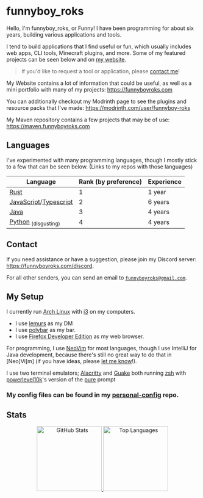 <!-- Hello There :D -->

# funnyboy_roks

Hello, I'm funnyboy_roks, or Funny! I have been programming for about six years, building various applications and tools.

I tend to build applications that I find useful or fun, which usually includes
web apps, CLI tools, Minecraft plugins, and more.  Some of my featured
projects can be seen below and on [my website](https://funnyboyroks.com).

> If you'd like to request a tool or application, please [contact me](#contact)!

My Website contains a lot of information that could be useful, as well
as a mini portfolio with many of my projects: <https://funnyboyroks.com>

You can additionally checkout my Modrinth page to see the plugins and
resource packs that I've made: <https://modrinth.com/user/funnyboy-roks>

My Maven repository contains a few projects that may be of use:
<https://maven.funnyboyroks.com>

## Languages

I've experimented with many programming languages, though I mostly stick
to a few that can be seen below. (Links to my repos with those
languages)

| Language                         | Rank (by preference) | Experience |
| -------------------------------- | -------------------- | ---------- |
| [Rust]                           | 1                    | 1 year     |
| [JavaScript]/[Typescript]        | 2                    | 6 years    |
| [Java]                           | 3                    | 4 years    |
| [Python] <sub>(disgusting)</sub> | 4                    | 4 years    |

[Rust]:       https://github.com/funnyboy-roks?tab=repositories&language=rust
[JavaScript]: https://github.com/funnyboy-roks?tab=repositories&language=javascript
[TypeScript]: https://github.com/funnyboy-roks?tab=repositories&language=typescript
[Java]:       https://github.com/funnyboy-roks?tab=repositories&language=java
[Python]:     https://github.com/funnyboy-roks?tab=repositories&language=python

## Contact

If you need assistance or have a suggestion, please join my Discord server: <https://funnyboyroks.com/discord>.

For all other senders, you can send an email to [`funnyboyroks@gmail.com`](mailto:funnyboyroks@gmail.com).

## My Setup

I currently run [Arch Linux](https://archlinux.org) with [i3](https://i3wm.org/) on my computers.
- I use [lemurs](https://github.com/coastalwhite/lemurs) as my DM
- I use [polybar](https://github.com/polybar/polybar/wiki/) as my bar.
- I use [Firefox Developer Edition](https://www.mozilla.org/en-US/firefox/developer/) as my web browser.

For programming, I use [NeoVim](https://neovim.io/) for most languages,
though I use IntelliJ for Java development, because there's still no
great way to do that in [Neo]Vi[m] (if you have ideas, please [let me
know](#contact)!).

I use two terminal emulators;
[Alacritty](https://github.com/alacritty/alacritty) and
[Guake](https://github.com/Guake/guake) both running
[zsh](https://www.zsh.org/) with
[powerlevel10k](https://github.com/romkatv/powerlevel10k)'s version of
the [pure](https://github.com/romkatv/powerlevel10k#pure-compatibility) prompt

### My config files can be found in my [personal-config](https://github.com/funnyboy-roks/personal-config/) repo.

## Stats

<div align="center">
<!-- https://github.com/anuraghazra/github-readme-stats -->

<a href="https://github.com/funnyboy-roks?tab=repositories" title="Repositories">
    <img height="170px" width="auto" alt="GitHub Stats" src="https://github-readme-stats.vercel.app/api?username=funnyboy-roks&show_icons=true&theme=dracula">
</a>

<a href="https://github.com/funnyboy-roks?tab=repositories" title="Repositories">
    <img height="170px" width="auto" alt="Top Languages" src="https://github-readme-stats.vercel.app/api/top-langs/?username=funnyboy-roks&exclude_repo=git-commit-spam-ex,js-utils&layout=compact&theme=dracula&hide=vim%20script&langs_count=6">
</a>

</div>
